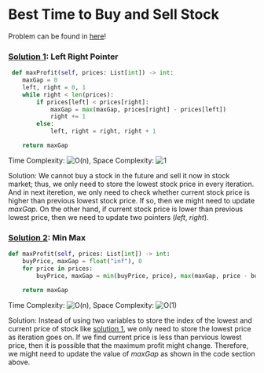 # Best Time to Buy and Sell Stock

Problem can be found in [here](https://leetcode.com/problems/best-time-to-buy-and-sell-stock/)!

### [Solution 1](/Array/121-BestTimetoBuyandSellStock/solution1.py): Left Right Pointer

```python
 def maxProfit(self, prices: List[int]) -> int:
    maxGap = 0
    left, right = 0, 1
    while right < len(prices):
        if prices[left] < prices[right]:
            maxGap = max(maxGap, prices[right] - prices[left])
            right += 1
        else:
            left, right = right, right + 1

    return maxGap
```

Time Complexity: ![O(n)](<https://latex.codecogs.com/svg.image?\inline&space;O(n)>), Space Complexity: ![1](<https://latex.codecogs.com/svg.image?\inline&space;O(1)>)

Solution: We cannot buy a stock in the future and sell it now in stock market; thus, we only need to store the lowest stock price in every iteration. And in next iteretion, we only need to check whether current stock price is higher than previous lowest stock price. If so, then we might need to update *maxGap*. On the other hand, if current stock price is lower than previous lowest price, then we need to update two pointers (*left*, *right*).

### [Solution 2](/Array/121-BestTimetoBuyandSellStock/solution2.py): Min Max

```python
def maxProfit(self, prices: List[int]) -> int:
    buyPrice, maxGap = float("inf"), 0
    for price in prices:
        buyPrice, maxGap = min(buyPrice, price), max(maxGap, price - buyPrice)

    return maxGap
```

Time Complexity: ![O(n)](<https://latex.codecogs.com/svg.image?\inline&space;O(n)>), Space Complexity: ![O(1)](<https://latex.codecogs.com/svg.image?\inline&space;O(1)>)

Solution: Instead of using two variables to store the index of the lowest and current price of stock like [solution 1](#solution-1array121-besttimetobuyandsellstocksolution1py-left-right-pointer), we only need to store the lowest price as iteration goes on. If we find current price is less than pervious lowest price, then it is possible that the maximum profit might change. Therefore, we might need to update the value of *maxGap* as shown in the code section above.